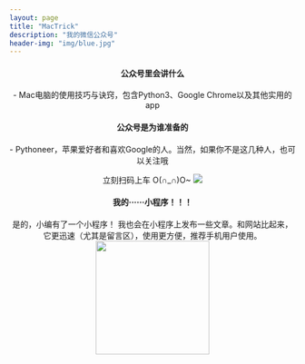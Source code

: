 ```yaml
---
layout: page
title: "MacTrick"
description: "我的微信公众号"
header-img: "img/blue.jpg"
---
```


<center>
<h4>公众号里会讲什么</h4>
- Mac电脑的使用技巧与诀窍，包含Python3、Google Chrome以及其他实用的app
<h4>公众号是为谁准备的</h4>
- Pythoneer，苹果爱好者和喜欢Google的人。当然，如果你不是这几种人，也可以关注哦

立刻扫码上车 O(∩_∩)O~
<img src="http://nzr2ybsda.qnssl.com/images/74643/FsZh31fBsb1sgfy-wPT-4z14BCSy.jpg?imageMogr2/strip/thumbnail/!200x200r/gravity/Center/crop/200x200/interlace/1/format/jpeg">

<h4>我的······小程序！！！</h4>
是的，小编有了一个小程序！
我也会在小程序上发布一些文章。和网站比起来，它更迅速（尤其是留言区），使用更方便，推荐手机用户使用。
<img src = "https://ws1.sinaimg.cn/large/a15b4afegy1fo59co11dej20zk0zkk1x.jpg" height="200" width="200">
</center>